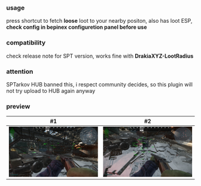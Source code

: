 ### usage
press shortcut to fetch **loose** loot to your nearby positon, also has loot ESP, **check config in bepinex configuretion panel before use**

### compatibility
check release note for SPT version, works fine with **DrakiaXYZ-LootRadius**

### attention
SPTarkov HUB banned this, i respect community decides, so this plugin will not try upload to HUB again anyway

### preview
|#1|#2|
|-|-|
|![#1](./assets/1.jpg)|![#2](./assets/2.jpg)|
